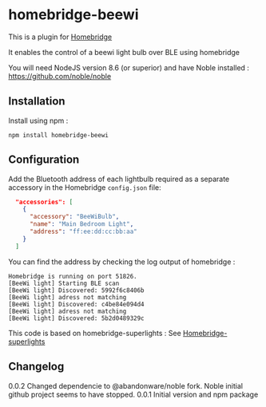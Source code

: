 # homebridge-beewi

This is a plugin for [Homebridge](https://github.com/nfarina/homebridge)

It enables the control of a beewi light bulb over BLE using homebridge

You will need NodeJS version 8.6 (or superior) and have Noble installed : https://github.com/noble/noble

## Installation 

Install using npm : 

```console
npm install homebridge-beewi
```

## Configuration

Add the Bluetooth address of each lightbulb required as a separate accessory in the Homebridge `config.json` file:

```json
  "accessories": [
    {
      "accessory": "BeeWiBulb",
      "name": "Main Bedroom Light",
      "address": "ff:ee:dd:cc:bb:aa"
    }
  ]

```

You can find the address by checking the log output of homebridge :

```
Homebridge is running on port 51826.
[BeeWi light] Starting BLE scan
[BeeWi light] Discovered: 5992f6c8406b
[BeeWi light] adress not matching
[BeeWi light] Discovered: c4be84e094d4
[BeeWi light] adress not matching
[BeeWi light] Discovered: 5b2d0489329c
```


This code is based on homebridge-superlights : See [Homebridge-superlights](https://github.com//SFrost007/homebridge-superlights/)


## Changelog

0.0.2  Changed dependencie to @abandonware/noble fork. Noble initial github project seems to have stopped. 
0.0.1  Initial version and npm package

